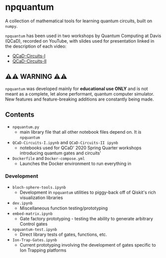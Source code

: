 # npquantum 

A collection of mathematical tools for learning quantum circuits, built on `numpy`.

`npquantum` has been used in two workshops by Quantum Computing at Davis (QCaD), recorded on YouTube, with slides used for presentation linked in the description of each video:
* [QCaD-Circuits-I](https://www.youtube.com/watch?v=xW4hcsIde9s)
* [QCaD-Circuits-II](https://www.youtube.com/watch?v=Os8F87Dz0ps)

## ⚠️⚠️ WARNING ⚠️⚠️

`npquantum` was developed mainly for __educational use ONLY__ and is not meant as a complete, let alone performant, quantum computer simulator. New features and feature-breaking additions are constantly being made.

## Contents

* `npquantum.py`
  * main library file that all other notebook files depend on. It *is* `npquantum`
* `QCaD-Circuits-I.ipynb` and `QCaD-Circuits-II ipynb`
  * notebooks used for QCaD' 2020 Spring Quarter workshops introducing quantum gates and circuits'
* `Dockerfile` and `Docker-compose.yml`
  * Launches the Docker environment to run everything in

### Development

* `bloch-sphere-tools.ipynb`
  * Development in `npquantum` utilities to piggy-back off of Qiskit's rich visualization libraries
* `dev.ipynb`
  * Miscellaneous function testing/prototyping
* `embed-matrix.ipynb`
  * Gate factory prototyping - testing the ability to generate arbitrary Control gates
* `npquantum-test.ipynb`
  * Direct library tests of gates, functions, etc.
* `Ion-Trap-Gates.ipynb`
  * Current prototyping involving the development of gates specific to Ion Trapping platforms
